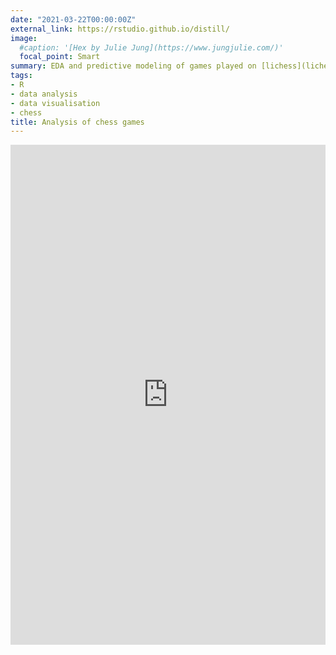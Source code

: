 ```yaml
---
date: "2021-03-22T00:00:00Z"
external_link: https://rstudio.github.io/distill/
image:
  #caption: '[Hex by Julie Jung](https://www.jungjulie.com/)'
  focal_point: Smart
summary: EDA and predictive modeling of games played on [lichess](lichess.org) in the month of September 2020.
tags:
- R
- data analysis
- data visualisation
- chess
title: Analysis of chess games
---
```


<iframe src="https://www.kaggle.com/embed/noobiedatascientist/analysis-of-lichess-games?kernelSessionId=55683619" height="800" style="margin: 0 auto; width: 100%; max-width: 950px;" frameborder="0" scrolling="auto" title="Analysis of lichess games"></iframe>